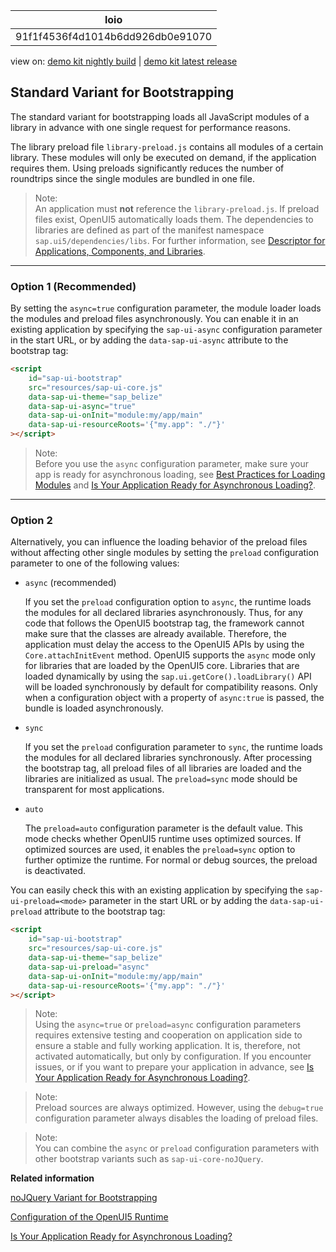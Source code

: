 <!-- loio91f1f4536f4d1014b6dd926db0e91070 -->

| loio |
| -----|
| 91f1f4536f4d1014b6dd926db0e91070 |

<div id="loio">

view on: [demo kit nightly build](https://openui5nightly.hana.ondemand.com/#/topic/91f1f4536f4d1014b6dd926db0e91070) | [demo kit latest release](https://openui5.hana.ondemand.com/#/topic/91f1f4536f4d1014b6dd926db0e91070)</div>

## Standard Variant for Bootstrapping

The standard variant for bootstrapping loads all JavaScript modules of a library in advance with one single request for performance reasons.

The library preload file `library-preload.js` contains all modules of a certain library. These modules will only be executed on demand, if the application requires them. Using preloads significantly reduces the number of roundtrips since the single modules are bundled in one file.

> Note:  
> An application must **not** reference the `library-preload.js`. If preload files exist, OpenUI5 automatically loads them. The dependencies to libraries are defined as part of the manifest namespace `sap.ui5/dependencies/libs`. For further information, see [Descriptor for Applications, Components, and Libraries](Descriptor_for_Applications,_Components,_and_Libraries_be0cf40.md).

***

<a name="loio91f1f4536f4d1014b6dd926db0e91070__section_ob3_llh_1gb"/>

### Option 1 \(Recommended\)

By setting the `async=true` configuration parameter, the module loader loads the modules and preload files asynchronously. You can enable it in an existing application by specifying the `sap-ui-async` configuration parameter in the start URL, or by adding the `data-sap-ui-async` attribute to the bootstrap tag:

``` html
<script
    id="sap-ui-bootstrap"
    src="resources/sap-ui-core.js"
    data-sap-ui-theme="sap_belize"
    data-sap-ui-async="true"
    data-sap-ui-onInit="module:my/app/main"
    data-sap-ui-resourceRoots='{"my.app": "./"}'
></script>
```

> Note:  
> Before you use the `async` configuration parameter, make sure your app is ready for asynchronous loading, see [Best Practices for Loading Modules](Best_Practices_for_Loading_Modules_00737d6.md) and [Is Your Application Ready for Asynchronous Loading?](Is_Your_Application_Ready_for_Asynchronous_Loading_493a15a.md).

***

<a name="loio91f1f4536f4d1014b6dd926db0e91070__section_ypn_xlh_1gb"/>

### Option 2

Alternatively, you can influence the loading behavior of the preload files without affecting other single modules by setting the `preload` configuration parameter to one of the following values:

-   `async` \(recommended\)

    If you set the `preload` configuration option to `async`, the runtime loads the modules for all declared libraries asynchronously. Thus, for any code that follows the OpenUI5 bootstrap tag, the framework cannot make sure that the classes are already available. Therefore, the application must delay the access to the OpenUI5 APIs by using the `Core.attachInitEvent` method. OpenUI5 supports the `async` mode only for libraries that are loaded by the OpenUI5 core. Libraries that are loaded dynamically by using the `sap.ui.getCore().loadLibrary()` API will be loaded synchronously by default for compatibility reasons. Only when a configuration object with a property of `async:true` is passed, the bundle is loaded asynchronously.

-   `sync`

    If you set the `preload` configuration parameter to `sync`, the runtime loads the modules for all declared libraries synchronously. After processing the bootstrap tag, all preload files of all libraries are loaded and the libraries are initialized as usual. The `preload=sync` mode should be transparent for most applications.

-   `auto`

    The `preload=auto` configuration parameter is the default value. This mode checks whether OpenUI5 runtime uses optimized sources. If optimized sources are used, it enables the `preload=sync` option to further optimize the runtime. For normal or debug sources, the preload is deactivated.


You can easily check this with an existing application by specifying the `sap-ui-preload=<mode>` parameter in the start URL or by adding the `data-sap-ui-preload` attribute to the bootstrap tag:

``` html
<script
    id="sap-ui-bootstrap"
    src="resources/sap-ui-core.js"
    data-sap-ui-theme="sap_belize"
    data-sap-ui-preload="async"
    data-sap-ui-onInit="module:my/app/main"
    data-sap-ui-resourceRoots='{"my.app": "./"}'
></script>
```

> Note:  
> Using the `async=true` or `preload=async` configuration parameters requires extensive testing and cooperation on application side to ensure a stable and fully working application. It is, therefore, not activated automatically, but only by configuration. If you encounter issues, or if you want to prepare your application in advance, see [Is Your Application Ready for Asynchronous Loading?](Is_Your_Application_Ready_for_Asynchronous_Loading_493a15a.md).

> Note:  
> Preload sources are always optimized. However, using the `debug=true` configuration parameter always disables the loading of preload files.

> Note:  
> You can combine the `async` or `preload` configuration parameters with other bootstrap variants such as `sap-ui-core-noJQuery`.

**Related information**  


[noJQuery Variant for Bootstrapping](noJQuery_Variant_for_Bootstrapping_91f1dd0.md)

[Configuration of the OpenUI5 Runtime](Configuration_of_the_OpenUI5_Runtime_91f08de.md)

[Is Your Application Ready for Asynchronous Loading?](Is_Your_Application_Ready_for_Asynchronous_Loading_493a15a.md)

